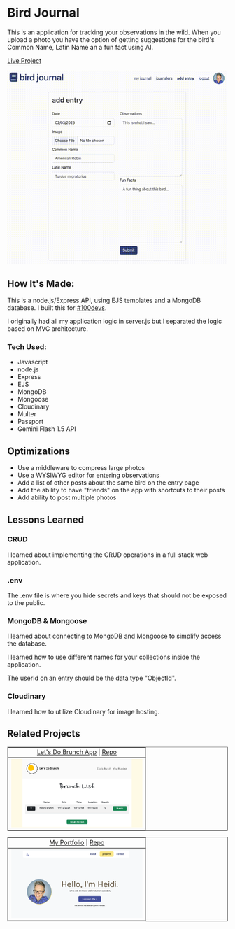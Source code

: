 # Bird Journal
This is an application for tracking your observations in the wild. When you upload a photo you have the option of getting suggestions for the bird's Common Name, Latin Name an a fun fact using AI.

[Live Project](https://bird-journal.onrender.com/)


<img src ="./public/images/bird-journal.gif" alt="screenshot of nature Journal">

## How It's Made:
This is a node.js/Express API, using EJS templates and a MongoDB database. I built this for [#100devs](https://100devs.org/about).

I originally had all my application logic in server.js but I separated the logic based on MVC architecture.

### Tech Used:
- Javascript
- node.js
- Express
- EJS
- MongoDB
- Mongoose
- Cloudinary
- Multer
- Passport
- Gemini Flash 1.5 API

## Optimizations
- Use a middleware to compress large photos
- Use a WYSIWYG editor for entering observations
- Add a list of other posts about the same bird on the entry page
- Add the ability to have "friends" on the app with shortcuts to their posts
- Add ability to post multiple photos

## Lessons Learned
### CRUD
I learned about implementing the CRUD operations in a full stack web application.

### .env
The .env file is where you hide secrets and keys that should not be exposed to the public.

### MongoDB & Mongoose
I learned about connecting to MongoDB and Mongoose to simplify access the database.

I learned how to use different names for your collections inside the application.

The userId on an entry should be the data type "ObjectId".

### Cloudinary
I learned how to utilize Cloudinary for image hosting.

## Related Projects
<table border="1">
  <tr>
    <td style="text-align: center;"><a href="https://heidi37.pythonanywhere.com/">Let's Do Brunch App</a> | <a href="https://github.com/heidi37/cs50-final-project">Repo</a></td>
  </tr>
  <tr>
    <td><a href="https://heidi37.pythonanywhere.com/"><img width="300" src="https://github.com/heidi37/cs50-final-project/raw/main/static/images/screenshot.png" alt="screenshot of Let's Do Brunch web application" /></a></td>
  </tr>
</table>

<table border="1">
  <tr>
    <td style="text-align: center;"><a href="https://heidifryzell.com">My Portfolio</a> | <a href="https://github.com/heidi37/my-python-portfolio">Repo</a></td>
  </tr>
  <tr>
    <td><a href="https://heidifryzell.com"><img width="300" src="https://raw.githubusercontent.com/heidi37/my-python-portfolio/main/static/images/screenshot.png" alt="screenshot of web development portfolio built with Python" /></a></td>
  </tr>
</table>